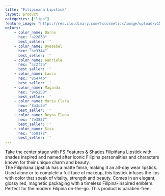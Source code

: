```yaml
---
title: "Filipinana Lipstick"
layout: product
categories: ["lips"]
feature_image: "https://res.cloudinary.com/fscosmetics/image/upload/v1528703366/filipinana_lipstick.jpg"
colors:
    - color_name: Darna 
      hex: "a22638"
      best_seller: ''
    - color_name: Dyesebel 
      hex: "be3344"
      best_seller: ''
    - color_name: Gabriela 
      hex: "ac2f3a"
      best_seller: ''
    - color_name: Laura 
      hex: "86474b"
      best_seller: ''
    - color_name: Maganda 
      hex: "945258"
      best_seller: ''
    - color_name: Maria Clara 
      hex: "8a3c3e"
      best_seller: ''
    - color_name: Reyna Elena 
      hex: "7e3837"
      best_seller: ''
    - color_name: Sisa 
      hex: "bb8172"
      best_seller: ''
---
```

Take the center stage with FS Features & Shades Filipiñana Lipstick with shades inspired and named after iconic Filipina personalities and characters known for their unique charm and beauty.   
The Filipiñana Lipstick has a matte finish, making it an all-day wear lipstick.  Used alone or to complete a full face of makeup, this lipstick infuses the lips with color that speak of vitality, strength and beauty. 
Comes in an elegant, glossy red, magnetic packaging with a timeless Filipina-inspired emblem. Perfect for the modern Filipina on-the-go.
This product is paraben-free.
  
